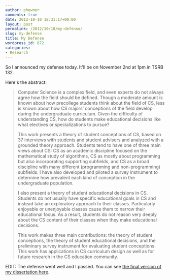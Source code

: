 ```yaml
---
author: phewner
comments: true
date: 2012-10-10 18:31:17+00:00
layout: post
permalink: /2012/10/10/my-defense/
slug: my-defense
title: My Defense
wordpress_id: 672
categories:
- Research
---
```


So I announced my defense today.  It'll be on November 2nd at 1pm in TSRB 132.

Here's the abstract:


<blockquote>
Computer Science is a complex field, and even experts do not always agree how the field should be defined. Though a moderate amount is known about how precollege students think about the field of CS, less is known about how CS majors’ conceptions of the field develop during the undergraduate curriculum.  Given the difficulty of understanding CS, how do students make educational decisions like what electives or specializations to pursue?

This work presents a theory of student conceptions of CS, based on 37 interviews with students and student advisers and analyzed with a grounded theory approach.  Students tend to have one of three main views about CS: CS as an academic discipline focused on the mathematical study of algorithms, CS as mostly about programming but also incorporating supporting subfields, and CS as a broad discipline with many different (programming and non-programming) subfields.  I have also developed and piloted a survey instrument to determine how prevalent each kind of conception in the undergraduate population.

I also present a theory of student educational decisions in CS.  Students do not usually have specific educational goals in CS and instead take an exploratory approach to their classes.  Particularly enjoyable or unenjoyable classes cause them to narrow their educational focus.  As a result, students do not reason very deeply about the CS content of their classes when they make educational decisions.

This work makes three main contributions: the theory of student conceptions, the theory of student educational decisions, and the preliminary survey instrument for evaluating student conceptions.  This work has applications in CS curriculum design as well as for future research in the CS education community.
</blockquote>



EDIT: The defense went well and I passed.  You can see [the final version of my dissertation here](/files/hewner_dissert_FINAL.pdf).

